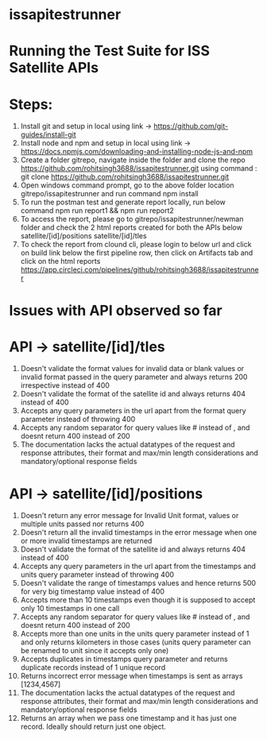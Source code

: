 # issapitestrunner

# Running the Test Suite for ISS Satellite APIs

# Steps:
1. Install git and setup in local using link -> https://github.com/git-guides/install-git
2. Install node and npm and setup in local using link -> https://docs.npmjs.com/downloading-and-installing-node-js-and-npm
3. Create a folder gitrepo, navigate inside the folder and clone the repo https://github.com/rohitsingh3688/issapitestrunner.git using command :
    git clone https://github.com/rohitsingh3688/issapitestrunner.git
4. Open windows command prompt, go to the above folder location gitrepo/issapitestrunner and run command
    npm install
5. To run the postman test and generate report locally, run below command
    npm run report1 && npm run report2
6. To access the report, please go to gitrepo/issapitestrunner/newman folder and check the 2 html reports created for both the APIs below
   satellite/[id]/positions
   satellite/[id]/tles
7. To check the report from clound cli, please login to below url and click on build link below the first pipeline row, then click on Artifacts tab and click on the html          reports
   https://app.circleci.com/pipelines/github/rohitsingh3688/issapitestrunner
   
# Issues with API observed so far

# API -> satellite/[id]/tles
1. Doesn't validate the format values for invalid data or blank values or invalid format passed in the query parameter and always returns 200 irrespective instead of 400
2. Doesn't validate the format of the satellite id and always returns 404 instead of 400
3. Accepts any query parameters in the url apart from the format query parameter instead of throwing 400
4. Accepts any random separator for query values like # instead of , and doesnt return 400 instead of 200
5. The documentation lacks the actual datatypes of the request and response attributes, their format and max/min length considerations and mandatory/optional response fields
    
# API -> satellite/[id]/positions
1. Doesn't return any error message for Invalid Unit format, values or multiple units passed nor returns 400
2. Doesn't return all the invalid timestamps in the error message when one or more invalid timestamps are returned
3. Doesn't validate the format of the satellite id and always returns 404 instead of 400
4. Accepts any query parameters in the url apart from the timestamps and units query parameter instead of throwing 400
5. Doesn't validate the range of timestamps values and hence returns 500 for very big timestamp value instead of 400
6. Accepts more than 10 timestamps even though it is supposed to accept only 10 timestamps in one call
7. Accepts any random separator for query values like # instead of , and doesnt return 400 instead of 200
8. Accepts more than one units in the units query parameter instead of 1 and only returns kilometers in those cases (units query parameter can be renamed to unit since it        accepts only one)
10. Accepts duplicates in timestamps query parameter and returns duplicate records instead of 1 unique record
11. Returns incorrect error message when timestamps is sent as arrays [1234,4567]
12. The documentation lacks the actual datatypes of the request and response attributes, their format and max/min length considerations and mandatory/optional response fields
13. Returns an array when we pass one timestamp and it has just one record. Ideally should return just one object.
   


